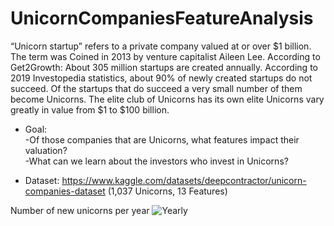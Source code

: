 # UnicornCompaniesFeatureAnalysis

“Unicorn startup” refers to a private company valued at or over $1 billion. The term was Coined in 2013 by venture capitalist Aileen Lee.
According to Get2Growth: About 305 million startups are created annually. According to 2019 Investopedia statistics, about 90% of newly created startups do not succeed. Of the startups that do succeed a very small number of them become Unicorns. The elite club of Unicorns has its own elite Unicorns vary greatly in value from $1 to $100 billion.


- Goal:<br/>
-Of those companies that are Unicorns, what features impact their valuation?<br/>
-What can we learn about the investors who invest in Unicorns?<br/>


- Dataset: https://www.kaggle.com/datasets/deepcontractor/unicorn-companies-dataset (1,037 Unicorns, 13 Features)

Number of new unicorns per year
![Yearly](https://user-images.githubusercontent.com/71456314/167501906-339a6cb3-632e-4739-9611-ea06b1d9d072.jpg)
